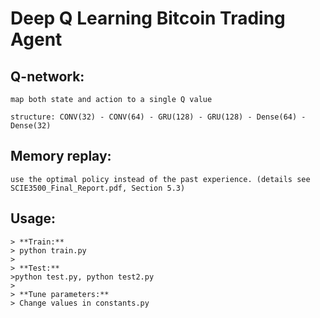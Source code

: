 # Deep Q Learning Bitcoin Trading Agent

## Q-network:

    map both state and action to a single Q value
    
    structure: CONV(32) - CONV(64) - GRU(128) - GRU(128) - Dense(64) - Dense(32)

## Memory replay:

    use the optimal policy instead of the past experience. (details see SCIE3500_Final_Report.pdf, Section 5.3)

## Usage:

    > **Train:**
    > python train.py
    >
    > **Test:**
    >python test.py, python test2.py
    >
    > **Tune parameters:** 
    > Change values in constants.py